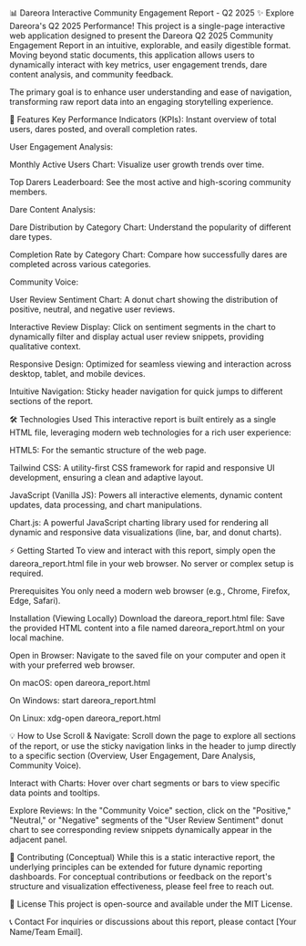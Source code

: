 📊 Dareora Interactive Community Engagement Report - Q2 2025
✨ Explore Dareora's Q2 2025 Performance!
This project is a single-page interactive web application designed to present the Dareora Q2 2025 Community Engagement Report in an intuitive, explorable, and easily digestible format. Moving beyond static documents, this application allows users to dynamically interact with key metrics, user engagement trends, dare content analysis, and community feedback.

The primary goal is to enhance user understanding and ease of navigation, transforming raw report data into an engaging storytelling experience.

🚀 Features
Key Performance Indicators (KPIs): Instant overview of total users, dares posted, and overall completion rates.

User Engagement Analysis:

Monthly Active Users Chart: Visualize user growth trends over time.

Top Darers Leaderboard: See the most active and high-scoring community members.

Dare Content Analysis:

Dare Distribution by Category Chart: Understand the popularity of different dare types.

Completion Rate by Category Chart: Compare how successfully dares are completed across various categories.

Community Voice:

User Review Sentiment Chart: A donut chart showing the distribution of positive, neutral, and negative user reviews.

Interactive Review Display: Click on sentiment segments in the chart to dynamically filter and display actual user review snippets, providing qualitative context.

Responsive Design: Optimized for seamless viewing and interaction across desktop, tablet, and mobile devices.

Intuitive Navigation: Sticky header navigation for quick jumps to different sections of the report.

🛠️ Technologies Used
This interactive report is built entirely as a single HTML file, leveraging modern web technologies for a rich user experience:

HTML5: For the semantic structure of the web page.

Tailwind CSS: A utility-first CSS framework for rapid and responsive UI development, ensuring a clean and adaptive layout.

JavaScript (Vanilla JS): Powers all interactive elements, dynamic content updates, data processing, and chart manipulations.

Chart.js: A powerful JavaScript charting library used for rendering all dynamic and responsive data visualizations (line, bar, and donut charts).

⚡ Getting Started
To view and interact with this report, simply open the dareora_report.html file in your web browser. No server or complex setup is required.

Prerequisites
You only need a modern web browser (e.g., Chrome, Firefox, Edge, Safari).

Installation (Viewing Locally)
Download the dareora_report.html file:
Save the provided HTML content into a file named dareora_report.html on your local machine.

Open in Browser:
Navigate to the saved file on your computer and open it with your preferred web browser.

On macOS: open dareora_report.html

On Windows: start dareora_report.html

On Linux: xdg-open dareora_report.html

💡 How to Use
Scroll & Navigate: Scroll down the page to explore all sections of the report, or use the sticky navigation links in the header to jump directly to a specific section (Overview, User Engagement, Dare Analysis, Community Voice).

Interact with Charts: Hover over chart segments or bars to view specific data points and tooltips.

Explore Reviews: In the "Community Voice" section, click on the "Positive," "Neutral," or "Negative" segments of the "User Review Sentiment" donut chart to see corresponding review snippets dynamically appear in the adjacent panel.

🤝 Contributing (Conceptual)
While this is a static interactive report, the underlying principles can be extended for future dynamic reporting dashboards. For conceptual contributions or feedback on the report's structure and visualization effectiveness, please feel free to reach out.

📄 License
This project is open-source and available under the MIT License.

📞 Contact
For inquiries or discussions about this report, please contact [Your Name/Team Email].
